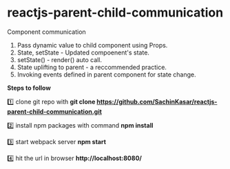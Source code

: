 # reactjs-parent-child-communication

Component communication

1. Pass dynamic value to child component using Props.
2. State, setState - Updated compoenent's state.
3. setState() - render() auto call.
4. State uplifting to parent - a reccommended practice.
5. Invoking events defined in parent component for state change. 



**Steps to follow**

:one: clone git repo with 
**git clone https://github.com/SachinKasar/reactjs-parent-child-communication.git**

:two: install npm packages with command
**npm install**

:three: start webpack server
**npm start**

:four: hit the url in browser **http://localhost:8080/**



